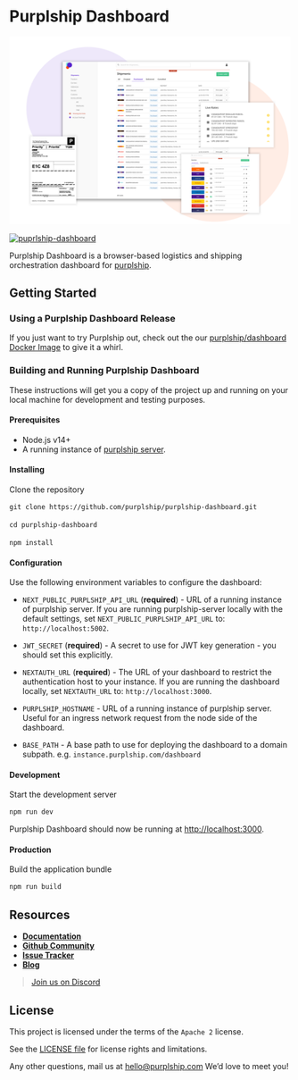 # Purplship Dashboard

<picture><img alt="Purplship Dashboard" src="./screenshots/dashboard.png" /></picture>

[![puprlship-dashboard](https://github.com/purplship/purplship-dashboard/actions/workflows/ci.yml/badge.svg)](https://github.com/purplship/purplship-dashboard/actions/workflows/ci.yml)

Purplship Dashboard is a browser-based logistics and shipping orchestration dashboard for [purplship](https://github.com/purplship/purplship).

## Getting Started

### Using a Purplship Dashboard Release

If you just want to try Purplship out, check out the our [purplship/dashboard Docker Image](https://hub.docker.com/repository/docker/purplship/dashboard) to give it a whirl.

### Building and Running Purplship Dashboard

These instructions will get you a copy of the project up and running on your local machine for development and testing purposes.

#### Prerequisites

- Node.js v14+
- A running instance of [purplship server](https://github.com/purplship/purplship).

#### Installing

Clone the repository

```terminal
git clone https://github.com/purplship/purplship-dashboard.git

cd purplship-dashboard

npm install
```

#### Configuration

Use the following environment variables to configure the dashboard:

- `NEXT_PUBLIC_PURPLSHIP_API_URL` (**required**) - URL of a running instance of purplship server. If you are running purplship-server locally with the default settings, set `NEXT_PUBLIC_PURPLSHIP_API_URL` to: `http://localhost:5002`.

- `JWT_SECRET` (**required**) - A secret to use for JWT key generation - you should set this explicitly.

- `NEXTAUTH_URL` (**required**) - The URL of your dashboard to restrict the authentication host to your instance. If you are running the dashboard locally, set `NEXTAUTH_URL` to: `http://localhost:3000`.

- `PURPLSHIP_HOSTNAME` - URL of a running instance of purplship server. Useful for an ingress network request from the node side of the dashboard.

- `BASE_PATH` - A base path to use for deploying the dashboard to a domain subpath. e.g. `instance.purplship.com/dashboard`


#### Development

Start the development server

```bash
npm run dev
```

Purplship Dashboard should now be running at [http://localhost:3000](http://localhost:3000).

#### Production

Build the application bundle

```bash
npm run build
```

## Resources

- [**Documentation**](https://next.purplship.com/docs)
- [**Github Community**](https://github.com/purplship/purplship/discussions)
- [**Issue Tracker**](https://github.com/purplship/purplship-dashboard/issues)
- [**Blog**](https://next.purplship.com/blog)

> [Join us on Discord](https://discord.gg/gS88uE7sEx)

## License

This project is licensed under the terms of the `Apache 2` license.

See the [LICENSE file](/LICENSE) for license rights and limitations.

Any other questions, mail us at hello@purplship.com We’d love to meet you!
